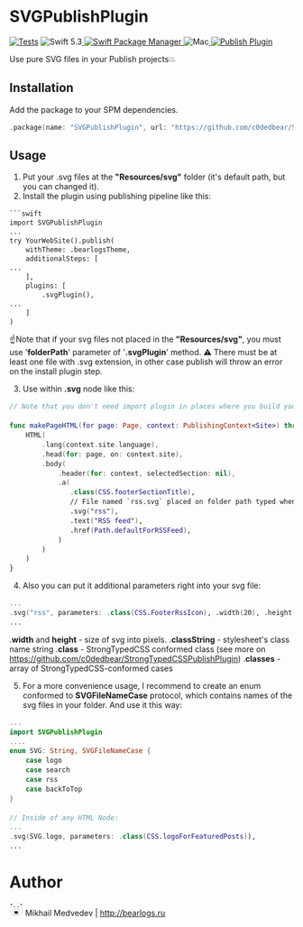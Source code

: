 # SVGPublishPlugin

[![Tests](https://github.com/c0dedbear/SVGPublishPlugin/actions/workflows/tests.yml/badge.svg)](https://github.com/c0dedbear/SVGPublishPlugin/actions/workflows/tests.yml)
![Swift 5.3](https://img.shields.io/badge/Swift-5.3-orange.svg)<a href="https://swift.org/package-manager">
<img src="https://img.shields.io/badge/SwiftPM-compatible-brightgreen.svg?style=flat" alt="Swift Package Manager" />
</a>![Mac](https://img.shields.io/badge/platforms-mac-brightgreen.svg?style=flat)<a href="https://github.com/JohnSundell/Publish">
<img src="https://img.shields.io/badge/Publish-Plugin-orange.svg?style=flat" alt="Publish Plugin" />
</a>

Use pure SVG files in your Publish projects💥

## Installation

Add the package to your SPM dependencies.

```swift
.package(name: "SVGPublishPlugin", url: "https://github.com/c0dedbear/SVGPublishPlugin", from: "0.1.0"),
```

## Usage

1. Put your .svg files at the **"Resources/svg"** folder (it's default path, but you can changed it).
2. Install the plugin using publishing pipeline like this:
```
​```swift
import SVGPublishPlugin
...
try YourWebSite().publish(
	withTheme: .bearlogsTheme,
	additionalSteps: [
...
	],
	plugins: [
		.svgPlugin(),
...
	]
)

```
☝Note that if your svg files not placed  in the **"Resources/svg"**, you must use '**folderPath**' parameter of '**.svgPlugin**' method. 
⚠️ There must be at least one file with .svg extension, in other case publish will throw an error on the install plugin step. 

3.  Use within **.svg** node like this:
```swift
// Note that you don't need import plugin in places where you build your HTML

func makePageHTML(for page: Page, context: PublishingContext<Site>) throws -> HTML {
	HTML(
		.lang(context.site.language),
		.head(for: page, on: context.site),
		.body(
			.header(for: context, selectedSection: nil),
			.a(
			   .class(CSS.footerSectionTitle),
			   // File named `rss.svg` placed on folder path typed when installing plugin.
			   .svg("rss"),
			   .text("RSS feed"),
			   .href(Path.defaultForRSSFeed),
			)
		)
	)
}
```

4. Also you can put it additional parameters right into your svg file:

```swift
...
.svg("rss", parameters: .class(CSS.FooterRssIcon), .width(20), .height(20)),
...
```

.**width** and **height** - size of svg into pixels. 
.**classString** - stylesheet's class name string
.**class** - StrongTypedCSS conformed class (see more on <a href="https://github.com/c0dedbear/StrongTypedCSSPublishPlugin">https://github.com/c0dedbear/StrongTypedCSSPublishPlugin</a>)
.**classes** - array of  StrongTypedCSS-conformed cases

5. For a more convenience usage, I recommend to create an enum conformed to **SVGFileNameCase** protocol,  which contains names of the svg files in your folder. And use it this way:

```swift
...
import SVGPublishPlugin
....
enum SVG: String, SVGFileNameCase {
	case logo
	case search
	case rss
	case backToTop
}

// Inside of any HTML Node:
...
.svg(SVG.logo, parameters: .class(CSS.logoForFeaturedPosts)),
...

```

# Author
<img src="authorlogo.png" alt="logo"/> Mikhail Medvedev | http://bearlogs.ru

